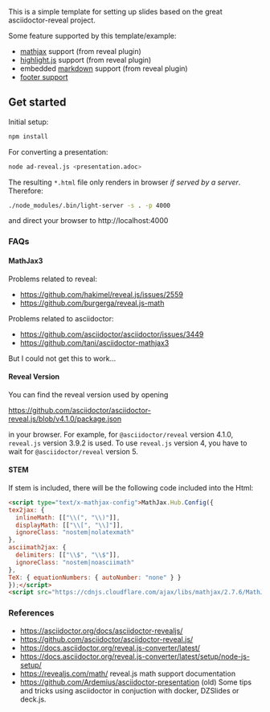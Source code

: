 This is a simple template for setting up slides based on the great asciidoctor-reveal project.

Some feature supported by this template/example:

* [mathjax](https://www.mathjax.org/) support (from reveal plugin)
* [highlight.js](https://highlightjs.org/) support (from reveal plugin)
* embedded [markdown](https://github.com/markedjs/marked) support (from reveal plugin)
* [footer support](http://blog.schauderhaft.de/2018/08/31/variables-in-asciidoc/)

## Get started

Initial setup:

```bash
npm install
```

For converting a presentation:

```bash
node ad-reveal.js <presentation.adoc>
```

The resulting `*.html` file only renders in browser _if served by a server_. Therefore:

```bash
./node_modules/.bin/light-server -s . -p 4000
```

and direct your browser to http://localhost:4000

### FAQs

#### MathJax3

Problems related to reveal:

* https://github.com/hakimel/reveal.js/issues/2559
* https://github.com/burgerga/reveal.js-math

Problems related to asciidoctor:

* https://github.com/asciidoctor/asciidoctor/issues/3449
* https://github.com/tani/asciidoctor-mathjax3

But I could not get this to work...

#### Reveal Version

You can find the reveal version used by opening

https://github.com/asciidoctor/asciidoctor-reveal.js/blob/v4.1.0/package.json

in your browser. For example, for `@asciidoctor/reveal` version 4.1.0, `reveal.js` version 3.9.2 is
used. To use `reveal.js` version 4, you have to wait for `@asciidoctor/reveal` version 5.

#### STEM

If stem is included, there will be the following code included into the Html:

```html
<script type="text/x-mathjax-config">MathJax.Hub.Config({
tex2jax: {
  inlineMath: [["\\(", "\\)"]],
  displayMath: [["\\[", "\\]"]],
  ignoreClass: "nostem|nolatexmath"
},
asciimath2jax: {
  delimiters: [["\\$", "\\$"]],
  ignoreClass: "nostem|noasciimath"
},
TeX: { equationNumbers: { autoNumber: "none" } }
});</script>
<script src="https://cdnjs.cloudflare.com/ajax/libs/mathjax/2.7.6/MathJax.js?config=TeX-MML-AM_HTMLorMML"></script>
```

### References

* https://asciidoctor.org/docs/asciidoctor-revealjs/
* https://github.com/asciidoctor/asciidoctor-reveal.js/
* https://docs.asciidoctor.org/reveal.js-converter/latest/
* https://docs.asciidoctor.org/reveal.js-converter/latest/setup/node-js-setup/
* https://revealjs.com/math/ reveal.js math support documentation
* https://github.com/Ardemius/asciidoctor-presentation (old) Some tips and tricks using asciidoctor in conjuction with docker, DZSlides or deck.js.

